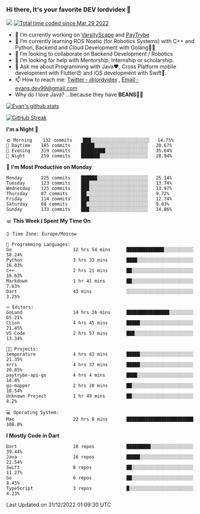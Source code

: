 ### Hi there, It's your favorite DEV lordvidex 👋
<img src="https://komarev.com/ghpvc/?username=lordvidex&label=Views&color=blue&style=plastic" /> <a href="https://wakatime.com/@0e56db35-d16b-410a-acc0-4085055304bf"><img src="https://wakatime.com/badge/user/0e56db35-d16b-410a-acc0-4085055304bf.svg" alt="Total time coded since Mar 29 2022" /></a>

- 🔭 I’m currently working on [VarsityScape](https://varsityscape.com) and [PayTrybe](https://www.paytrybe.com)
- 🌱 I’m currently learning ROS Noetic (for Robotics Systems) with C++ and Python, Backend and Cloud Development with Golang🧙🏼
- 👯 I’m looking to collaborate on Backend Development / Robotics
- 🤔 I’m looking for help with Mentorship, Internship or scholarship.
- 💬 Ask me about Programming with Java❤️, Cross Platform mobile development with Flutter😍 and iOS development with Swift🚀.
- 📫 How to reach me: [Twitter - @lordvidex](https://twitter.com/lordvidex) , [Email - evans.dev99@gmail.com](mailto:evans.dev99@gmail.com?body=Hello%20Evans,)
- Why do I love Java? ...because they have **BEANS**🤤😋

<div>
<!-- <a href="https://github.com/lordvidex">
  <img src="https://github-readme-stats.vercel.app/api/top-langs/?username=lordvidex&theme=light" />
</a>    -->
<!-- [![Top Langs](https://github-readme-stats.vercel.app/api/top-langs/?username=lordvidex)](https://github.com/lordvidex/)  -->
<a href="https://github.com/lordvidex">
 <img src="https://github-readme-stats.vercel.app/api?username=lordvidex&show_icons=true&theme=light&line_height=27" alt="Evan's github stats"/>
</a>
</div>

[![GitHub Streak](https://github-readme-streak-stats.herokuapp.com?user=lordvidex&theme=github-dark&hide_border=true)](https://git.io/streak-stats)

<!--
  <a href="https://github.com/iampawan/FlutterExampleApps">
    <img align="center" src="https://github-readme-stats.vercel.app/api/pin/?username=iampawan&repo=FlutterExampleApps&theme=light" />

  </a>
  <a href="https://github.com/iampawan/VelocityX">
   <img align="center" src="https://github-readme-stats.vercel.app/api/pin/?username=iampawan&repo=VelocityX&theme=light" />
  </a>
-->
<!--START_SECTION:waka-->
**I'm a Night 🦉** 

```text
🌞 Morning    132 commits    ███░░░░░░░░░░░░░░░░░░░░░░   14.75% 
🌆 Daytime    185 commits    █████░░░░░░░░░░░░░░░░░░░░   20.67% 
🌃 Evening    319 commits    █████████░░░░░░░░░░░░░░░░   35.64% 
🌙 Night      259 commits    ███████░░░░░░░░░░░░░░░░░░   28.94%

```
📅 **I'm Most Productive on Monday** 

```text
Monday       225 commits    ██████░░░░░░░░░░░░░░░░░░░   25.14% 
Tuesday      123 commits    ███░░░░░░░░░░░░░░░░░░░░░░   13.74% 
Wednesday    125 commits    ███░░░░░░░░░░░░░░░░░░░░░░   13.97% 
Thursday     87 commits     ██░░░░░░░░░░░░░░░░░░░░░░░   9.72% 
Friday       114 commits    ███░░░░░░░░░░░░░░░░░░░░░░   12.74% 
Saturday     88 commits     ██░░░░░░░░░░░░░░░░░░░░░░░   9.83% 
Sunday       133 commits    ███░░░░░░░░░░░░░░░░░░░░░░   14.86%

```


📊 **This Week I Spent My Time On** 

```text
⌚︎ Time Zone: Europe/Moscow

💬 Programming Languages: 
Go                       12 hrs 54 mins      ██████████████░░░░░░░░░░░   58.24% 
Python                   3 hrs 33 mins       ████░░░░░░░░░░░░░░░░░░░░░   16.03% 
C++                      2 hrs 21 mins       ██░░░░░░░░░░░░░░░░░░░░░░░   10.63% 
Markdown                 1 hr 41 mins        ██░░░░░░░░░░░░░░░░░░░░░░░   7.63% 
Dart                     43 mins             ░░░░░░░░░░░░░░░░░░░░░░░░░   3.25%

🔥 Editors: 
GoLand                   14 hrs 26 mins      ████████████████░░░░░░░░░   65.21% 
CLion                    4 hrs 45 mins       █████░░░░░░░░░░░░░░░░░░░░   21.45% 
VS Code                  2 hrs 57 mins       ███░░░░░░░░░░░░░░░░░░░░░░   13.34%

🐱‍💻 Projects: 
temperature              4 hrs 43 mins       █████░░░░░░░░░░░░░░░░░░░░   21.35% 
errs                     4 hrs 37 mins       █████░░░░░░░░░░░░░░░░░░░░   20.85% 
paytrybe-api-go          4 hrs 4 mins        ████░░░░░░░░░░░░░░░░░░░░░   18.4% 
go-mapper                2 hrs 20 mins       ██░░░░░░░░░░░░░░░░░░░░░░░   10.54% 
Unknown Project          1 hr 49 mins        ██░░░░░░░░░░░░░░░░░░░░░░░   8.2%

💻 Operating System: 
Mac                      22 hrs 8 mins       █████████████████████████   100.0%

```

**I Mostly Code in Dart** 

```text
Dart                     28 repos            █████████░░░░░░░░░░░░░░░░   39.44% 
Java                     16 repos            █████░░░░░░░░░░░░░░░░░░░░   22.54% 
Swift                    8 repos             ██░░░░░░░░░░░░░░░░░░░░░░░   11.27% 
Go                       6 repos             ██░░░░░░░░░░░░░░░░░░░░░░░   8.45% 
TypeScript               3 repos             █░░░░░░░░░░░░░░░░░░░░░░░░   4.23%

```



 Last Updated on 31/12/2022 01:09:30 UTC
<!--END_SECTION:waka-->
